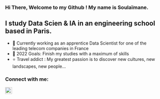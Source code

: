 ### Hi There, Welcome to my Github ! My name is Soulaïmane. 

## I study Data Scien & IA in an engineering school based in Paris. 

- 🌱 Currently working as an apprentice Data Scientist for one of the leading telecom companies in France 
- 🥅 2022 Goals: Finish my studies with a maximum of skills
- ⭐ Travel addict : My greatest passion is to discover new cultures, new landscapes, new people... 

### Connect with me:

[<img align="left" alt="codeSTACKr | LinkedIn" width="22px" src="https://cdn.jsdelivr.net/npm/simple-icons@v3/icons/linkedin.svg" />][linkedin]



[linkedin]: https://www.linkedin.com/in/soulaimane-jouhri/
